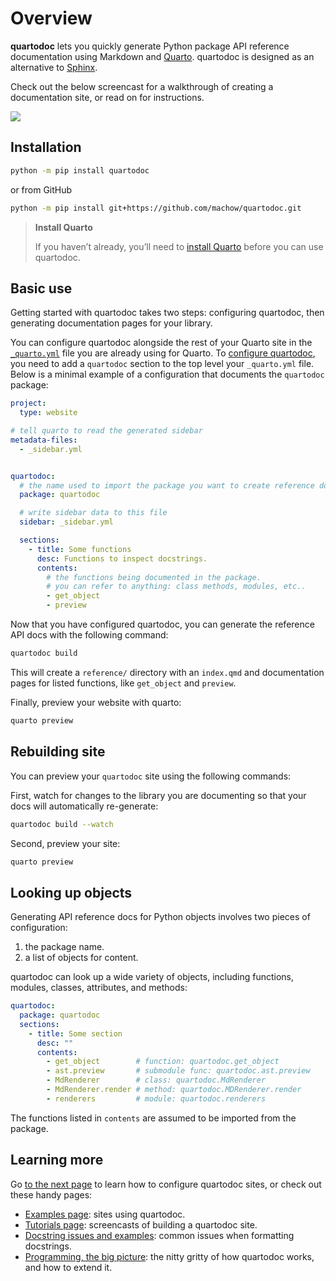 # Overview

**quartodoc** lets you quickly generate Python package API reference
documentation using Markdown and [Quarto](https://quarto.org). quartodoc
is designed as an alternative to
[Sphinx](https://www.sphinx-doc.org/en/master/).

Check out the below screencast for a walkthrough of creating a
documentation site, or read on for instructions.

<div>

[![](https://cdn.loom.com/sessions/thumbnails/fb4eb736848e470b8409ba46b514e2ed-00001.gif)](https://www.loom.com/share/fb4eb736848e470b8409ba46b514e2ed)

</div>

## Installation

``` bash
python -m pip install quartodoc
```

or from GitHub

``` bash
python -m pip install git+https://github.com/machow/quartodoc.git
```

<div>

> **Install Quarto**
>
> If you haven’t already, you’ll need to [install
> Quarto](https://quarto.org/docs/get-started/) before you can use
> quartodoc.

</div>

## Basic use

Getting started with quartodoc takes two steps: configuring quartodoc,
then generating documentation pages for your library.

You can configure quartodoc alongside the rest of your Quarto site in
the
[`_quarto.yml`](https://quarto.org/docs/projects/quarto-projects.html)
file you are already using for Quarto. To [configure
quartodoc](basic-docs.qmd#site-configuration), you need to add a
`quartodoc` section to the top level your `_quarto.yml` file. Below is a
minimal example of a configuration that documents the `quartodoc`
package:

``` yaml
project:
  type: website

# tell quarto to read the generated sidebar
metadata-files:
  - _sidebar.yml


quartodoc:
  # the name used to import the package you want to create reference docs for
  package: quartodoc

  # write sidebar data to this file
  sidebar: _sidebar.yml

  sections:
    - title: Some functions
      desc: Functions to inspect docstrings.
      contents:
        # the functions being documented in the package.
        # you can refer to anything: class methods, modules, etc..
        - get_object
        - preview
```

Now that you have configured quartodoc, you can generate the reference
API docs with the following command:

``` bash
quartodoc build
```

This will create a `reference/` directory with an `index.qmd` and
documentation pages for listed functions, like `get_object` and
`preview`.

Finally, preview your website with quarto:

``` bash
quarto preview
```

## Rebuilding site

You can preview your `quartodoc` site using the following commands:

First, watch for changes to the library you are documenting so that your
docs will automatically re-generate:

``` bash
quartodoc build --watch
```

Second, preview your site:

``` bash
quarto preview
```

## Looking up objects

Generating API reference docs for Python objects involves two pieces of
configuration:

1.  the package name.
2.  a list of objects for content.

quartodoc can look up a wide variety of objects, including functions,
modules, classes, attributes, and methods:

``` yaml
quartodoc:
  package: quartodoc
  sections:
    - title: Some section
      desc: ""
      contents:
        - get_object        # function: quartodoc.get_object
        - ast.preview       # submodule func: quartodoc.ast.preview
        - MdRenderer        # class: quartodoc.MdRenderer
        - MdRenderer.render # method: quartodoc.MDRenderer.render
        - renderers         # module: quartodoc.renderers
```

The functions listed in `contents` are assumed to be imported from the
package.

## Learning more

Go [to the next page](basic-docs.qmd) to learn how to configure
quartodoc sites, or check out these handy pages:

- [Examples page](../examples/index.qmd): sites using quartodoc.
- [Tutorials page](../tutorials/index.qmd): screencasts of building a
  quartodoc site.
- [Docstring issues and examples](docstring-examples.qmd): common issues
  when formatting docstrings.
- [Programming, the big picture](dev-big-picture.qmd): the nitty gritty
  of how quartodoc works, and how to extend it.
